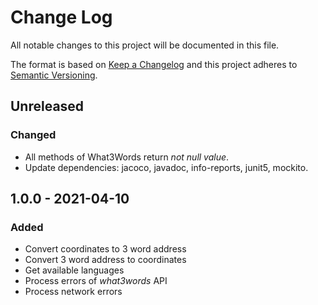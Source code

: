# Change Log
All notable changes to this project will be documented in this file.

The format is based on [Keep a Changelog](http://keepachangelog.com/)
and this project adheres to [Semantic Versioning](https://semver.org/spec/v2.0.0.html).

## Unreleased
### Changed
-   All methods of What3Words return _not null value_.
-   Update dependencies: jacoco, javadoc, info-reports, junit5, mockito.

## 1.0.0 - 2021-04-10
### Added
-   Convert coordinates to 3 word address
-   Convert 3 word address to coordinates
-   Get available languages
-   Process errors of _what3words_ API
-   Process network errors
